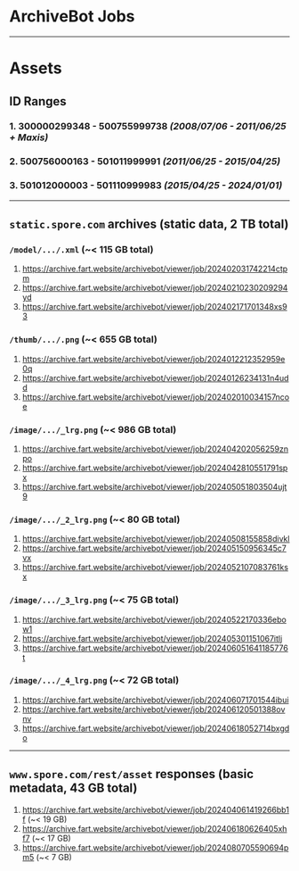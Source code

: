 # ArchiveBot Jobs

---

# Assets

## ID Ranges
### 1. **300000299348 - 500755999738** *(2008/07/06 - 2011/06/25 + Maxis)*
### 2. **500756000163 - 501011999991** *(2011/06/25 - 2015/04/25)*
### 3. **501012000003 - 501110999983** *(2015/04/25 - 2024/01/01)*

---

## `static.spore.com` archives (static data, 2 TB total)

### `/model/.../.xml` (~< 115 GB total)
1. https://archive.fart.website/archivebot/viewer/job/202402031742214ctpm
2. https://archive.fart.website/archivebot/viewer/job/20240210230209294yd
3. https://archive.fart.website/archivebot/viewer/job/202402171701348xs93

### `/thumb/.../.png` (~< 655 GB total)
1. https://archive.fart.website/archivebot/viewer/job/2024012212352959e0q
2. https://archive.fart.website/archivebot/viewer/job/20240126234131n4udd
3. https://archive.fart.website/archivebot/viewer/job/202402010034157ncoe

### `/image/.../_lrg.png` (~< 986 GB total)
1. https://archive.fart.website/archivebot/viewer/job/202404202056259znpo
2. https://archive.fart.website/archivebot/viewer/job/2024042810551791spx
3. https://archive.fart.website/archivebot/viewer/job/202405051803504ujt9
### `/image/.../_2_lrg.png` (~< 80 GB total)
1. https://archive.fart.website/archivebot/viewer/job/20240508155858divkl
2. https://archive.fart.website/archivebot/viewer/job/202405150956345c7vx
3. https://archive.fart.website/archivebot/viewer/job/2024052107083761ksx
### `/image/.../_3_lrg.png` (~< 75 GB total)
1. https://archive.fart.website/archivebot/viewer/job/20240522170336ebow1
2. https://archive.fart.website/archivebot/viewer/job/202405301151067itlj
3. https://archive.fart.website/archivebot/viewer/job/202406051641185776t
### `/image/.../_4_lrg.png` (~< 72 GB total)
1. https://archive.fart.website/archivebot/viewer/job/202406071701544ibui
2. https://archive.fart.website/archivebot/viewer/job/202406120501388ovnv
3. https://archive.fart.website/archivebot/viewer/job/20240618052714bxgdo

---

## `www.spore.com/rest/asset` responses (basic metadata, 43 GB total)

1. https://archive.fart.website/archivebot/viewer/job/202404061419266bb1f (~< 19 GB)
2. https://archive.fart.website/archivebot/viewer/job/202406180626405xhf7 (~< 17 GB)
3. https://archive.fart.website/archivebot/viewer/job/2024080705590694pm5 (~< 7 GB)
